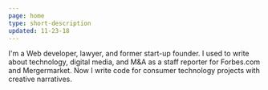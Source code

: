 ```yaml
---
page: home
type: short-description
updated: 11-23-18
---
```


I'm a Web developer, lawyer, and former start-up founder. I used to write about technology, digital media, and M&A as a staff reporter for Forbes.com and Mergermarket. Now I write code for consumer technology projects with creative narratives.